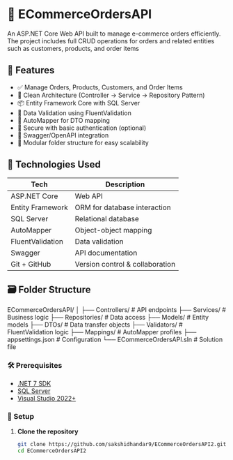 # 🛒 ECommerceOrdersAPI

An ASP.NET Core Web API built to manage e-commerce orders efficiently. The project includes full CRUD operations for orders and related entities such as customers, products, and order items

## 📌 Features

- ✅ Manage Orders, Products, Customers, and Order Items
- 🧩 Clean Architecture (Controller → Service → Repository Pattern)
- 📦 Entity Framework Core with SQL Server
- 📃 Data Validation using FluentValidation
- 🔁 AutoMapper for DTO mapping
- 🔐 Secure with basic authentication (optional)
- 📄 Swagger/OpenAPI integration
- 📁 Modular folder structure for easy scalability

## 🧠 Technologies Used

| Tech                | Description                         |
|---------------------|-------------------------------------|
| ASP.NET Core        | Web API                   |
| Entity Framework    | ORM for database interaction        |
| SQL Server          | Relational database                 |
| AutoMapper          | Object-object mapping               |
| FluentValidation    | Data validation                     |
| Swagger             | API documentation                   |
| Git + GitHub        | Version control & collaboration     |

## 🗃️ Folder Structure

ECommerceOrdersAPI/
│
├── Controllers/ # API endpoints
├── Services/ # Business logic
├── Repositories/ # Data access
├── Models/ # Entity models
├── DTOs/ # Data transfer objects
├── Validators/ # FluentValidation logic
├── Mappings/ # AutoMapper profiles
├── appsettings.json # Configuration
└── ECommerceOrdersAPI.sln # Solution file

### 🛠 Prerequisites

- [.NET 7 SDK](https://dotnet.microsoft.com/en-us/download)
- [SQL Server](https://www.microsoft.com/en-us/sql-server)
- [Visual Studio 2022+](https://visualstudio.microsoft.com/)

### 🔧 Setup

1. **Clone the repository**  
   ```bash
   git clone https://github.com/sakshidhandar9/ECommerceOrdersAPI2.git
   cd ECommerceOrdersAPI2
